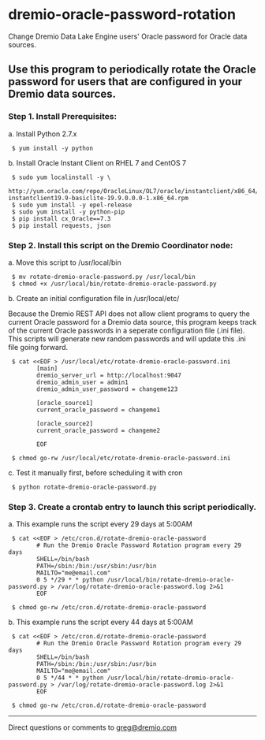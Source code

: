 # dremio-oracle-password-rotation

Change Dremio Data Lake Engine users' Oracle password for Oracle data sources. 

## Use this program to periodically rotate the Oracle password for users that are configured in your Dremio data sources.

### Step 1. Install Prerequisites:

a. Install Python 2.7.x

     $ yum install -y python

b. Install Oracle Instant Client on RHEL 7 and CentOS 7

     $ sudo yum localinstall -y \
                 http://yum.oracle.com/repo/OracleLinux/OL7/oracle/instantclient/x86_64/getPackage/oracle-instantclient19.9-basiclite-19.9.0.0.0-1.x86_64.rpm
     $ sudo yum install -y epel-release
     $ sudo yum install -y python-pip
     $ pip install cx_Oracle==7.3
     $ pip install requests, json

### Step 2. Install this script on the Dremio Coordinator node:

a. Move this script to /usr/local/bin

     $ mv rotate-dremio-oracle-password.py /usr/local/bin
     $ chmod +x /usr/local/bin/rotate-dremio-oracle-password.py

b. Create an initial configuration file in /usr/local/etc/

Because the Dremio REST API does not allow client programs to query the current Oracle password for a Dremio data source, this program keeps track of the current Oracle passwords in a seperate configuration file (.ini file). This scripts will generate new random passwords and will update this .ini file going forward.
       
     $ cat <<EOF > /usr/local/etc/rotate-dremio-oracle-password.ini
            [main]
            dremio_server_url = http://localhost:9047
            dremio_admin_user = admin1
            dremio_admin_user_password = changeme123

            [oracle_source1]
            current_oracle_password = changeme1

            [oracle_source2]
            current_oracle_password = changeme2

            EOF

     $ chmod go-rw /usr/local/etc/rotate-dremio-oracle-password.ini

c. Test it manually first, before scheduling it with cron

     $ python rotate-dremio-oracle-password.py

### Step 3. Create a crontab entry to launch this script periodically.

a. This example runs the script every 29 days at 5:00AM

     $ cat <<EOF > /etc/cron.d/rotate-dremio-oracle-password
            # Run the Dremio Oracle Password Rotation program every 29 days
            SHELL=/bin/bash
            PATH=/sbin:/bin:/usr/sbin:/usr/bin
            MAILTO="me@email.com"
            0 5 */29 * * python /usr/local/bin/rotate-dremio-oracle-password.py > /var/log/rotate-dremio-oracle-password.log 2>&1
            EOF

     $ chmod go-rw /etc/cron.d/rotate-dremio-oracle-password

b. This example runs the script every 44 days at 5:00AM

     $ cat <<EOF > /etc/cron.d/rotate-dremio-oracle-password
            # Run the Dremio Oracle Password Rotation program every 29 days
            SHELL=/bin/bash
            PATH=/sbin:/bin:/usr/sbin:/usr/bin
            MAILTO="me@email.com"
            0 5 */44 * * python /usr/local/bin/rotate-dremio-oracle-password.py > /var/log/rotate-dremio-oracle-password.log 2>&1
            EOF

     $ chmod go-rw /etc/cron.d/rotate-dremio-oracle-password

---

Direct questions or comments to greg@dremio.com

